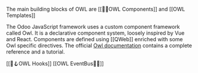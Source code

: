 The main building blocks of OWL are [[🦉🧰OWL Components]] and [[OWL Templates]]

The Odoo JavaScript framework uses a custom component framework called Owl. It is a declarative component system, loosely inspired by Vue and React. Components are defined using [[QWeb]] enriched with some Owl specific directives. The official [Owl documentation](https://github.com/odoo/owl/blob/master/doc/readme.md) contains a complete reference and a tutorial.

[[🦉🪝OWL Hooks]]
[[OWL EventBus🦉🚌]]
